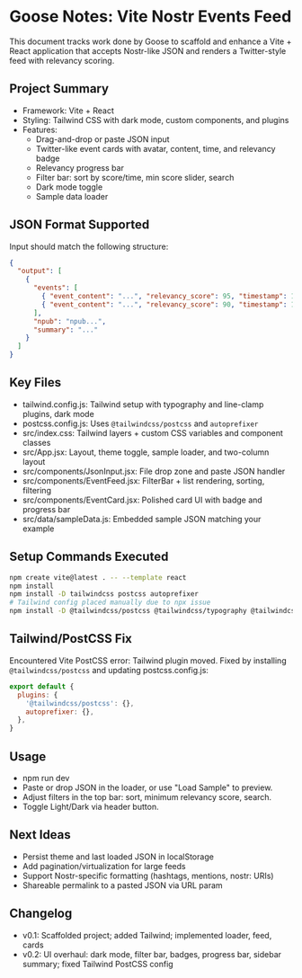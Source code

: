 # Goose Notes: Vite Nostr Events Feed

This document tracks work done by Goose to scaffold and enhance a Vite + React application that accepts Nostr-like JSON and renders a Twitter-style feed with relevancy scoring.

## Project Summary

- Framework: Vite + React
- Styling: Tailwind CSS with dark mode, custom components, and plugins
- Features:
  - Drag-and-drop or paste JSON input
  - Twitter-like event cards with avatar, content, time, and relevancy badge
  - Relevancy progress bar
  - Filter bar: sort by score/time, min score slider, search
  - Dark mode toggle
  - Sample data loader

## JSON Format Supported

Input should match the following structure:

```json
{
  "output": [
    {
      "events": [
        { "event_content": "...", "relevancy_score": 95, "timestamp": 1725340800 },
        { "event_content": "...", "relevancy_score": 90, "timestamp": 1725326400 }
      ],
      "npub": "npub...",
      "summary": "..."
    }
  ]
}
```

## Key Files

- tailwind.config.js: Tailwind setup with typography and line-clamp plugins, dark mode
- postcss.config.js: Uses `@tailwindcss/postcss` and `autoprefixer`
- src/index.css: Tailwind layers + custom CSS variables and component classes
- src/App.jsx: Layout, theme toggle, sample loader, and two-column layout
- src/components/JsonInput.jsx: File drop zone and paste JSON handler
- src/components/EventFeed.jsx: FilterBar + list rendering, sorting, filtering
- src/components/EventCard.jsx: Polished card UI with badge and progress bar
- src/data/sampleData.js: Embedded sample JSON matching your example

## Setup Commands Executed

```bash
npm create vite@latest . -- --template react
npm install
npm install -D tailwindcss postcss autoprefixer
# Tailwind config placed manually due to npx issue
npm install -D @tailwindcss/postcss @tailwindcss/typography @tailwindcss/line-clamp
```

## Tailwind/PostCSS Fix

Encountered Vite PostCSS error: Tailwind plugin moved. Fixed by installing `@tailwindcss/postcss` and updating postcss.config.js:

```js
export default {
  plugins: {
    '@tailwindcss/postcss': {},
    autoprefixer: {},
  },
}
```

## Usage

- npm run dev
- Paste or drop JSON in the loader, or use "Load Sample" to preview.
- Adjust filters in the top bar: sort, minimum relevancy score, search.
- Toggle Light/Dark via header button.

## Next Ideas

- Persist theme and last loaded JSON in localStorage
- Add pagination/virtualization for large feeds
- Support Nostr-specific formatting (hashtags, mentions, nostr: URIs)
- Shareable permalink to a pasted JSON via URL param

## Changelog

- v0.1: Scaffolded project; added Tailwind; implemented loader, feed, cards
- v0.2: UI overhaul: dark mode, filter bar, badges, progress bar, sidebar summary; fixed Tailwind PostCSS config
